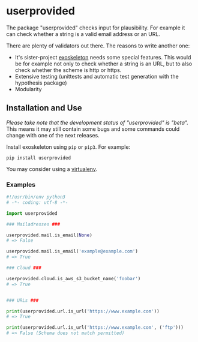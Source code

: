 # userprovided

The package "userprovided" checks input for plausibility. For example it can check whether a string is a valid email address or an URL.

There are plenty of validators out there. The reasons to write another one:
* It's sister-project [exoskeleton](https://github.com/RuedigerVoigt/exoskeleton "GitHub Repository of exoskeleton") needs some special features. This would be for example not only to check whether a string is an URL, but to also check whether the scheme is http or https.
* Extensive testing (unittests and automatic test generation with the hypothesis package)
* Modularity

## Installation and Use

*Please take note that the development status of "userprovided" is "beta".* This means it may still contain some bugs and some commands could change with one of the next releases.

Install exoskeleton using `pip` or `pip3`. For example:

```pip install userprovided```

You may consider using a [virtualenv](https://virtualenv.pypa.io/en/latest/userguide/ "Documentation").


### Examples

```python
#!/usr/bin/env python3
# -*- coding: utf-8 -*-

import userprovided

### Mailadresses ###

userprovided.mail.is_email(None)
# => False

userprovided.mail.is_email('example@example.com')
# => True

### Cloud ###

userprovided.cloud.is_aws_s3_bucket_name('foobar')
# => True


### URLs ###

print(userprovided.url.is_url('https://www.example.com'))
# => True

print(userprovided.url.is_url('https://www.example.com', ('ftp')))
# => False (Schema does not match permitted)

```
